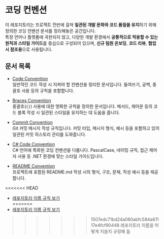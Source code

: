 # 코딩 컨벤션

이 레포지토리는 프로젝트 전반에 걸쳐 **일관된 개발 문화와 코드 품질을 유지**하기 위해 정의한 코딩 컨벤션 문서를 정리해놓은 공간입니다.  
특정 언어나 플랫폼에 국한되지 않고, 다양한 개발 환경에서 **공통적으로 적용할 수 있는 원칙과 스타일 가이드**를 중심으로 구성되어 있으며, **신규 팀원 온보딩**, **코드 리뷰**, **협업 시 참조용**으로 사용됩니다.

## 문서 목록

- [Code Convention](./code-convention.md)  
  일반적인 코드 작성 시 지켜야 할 컨벤션을 정리한 문서입니다. 들여쓰기, 공백, 중괄호 사용 등의 규칙을 포함합니다.

- [Braces Convention](./braces-convention.md)  
  중괄호(`{}`) 사용에 대한 명확한 규칙을 정의한 문서입니다. 메서드, 제어문 등의 코드 블록 작성 시 일관된 스타일을 유지하는 데 도움을 줍니다.

- [Commit Convention](./commit-convention.md)  
  Git 커밋 메시지 작성 규칙입니다. 커밋 타입, 메시지 형식, 예시 등을 포함하고 있어 일관된 커밋 히스토리 관리를 도와줍니다.

- [C# Code Convention](./csharp-code-convention.md)  
  C# 언어에 특화된 코딩 컨벤션을 다룹니다. PascalCase, 네이밍 규칙, 접근 제어자 사용 등 .NET 환경에 맞는 스타일 가이드입니다.

- [README Convention](./readme-convention.md)  
  프로젝트에 포함된 README.md 작성 시의 형식, 구조, 문체, 작성 예시 등을 제공합니다.

<<<<<<< HEAD
- [레포지토리 이름 규칙 보기](./repo-name-convention.md)  
=======
- [레포지토리 이름 규칙 보기](./repo-name-convention.md)
>>>>>>> 1507edc71bd24a080abfc584a61117e4fcf90448
  레포지토리 이름을 어떻게 지을지 규정해 둠